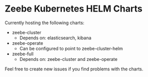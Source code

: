 # Zeebe Kubernetes HELM Charts

Currently hosting the following charts: 
- zeebe-cluster
  - Depends on: elasticsearch, kibana
- zeebe-operate
  - Can be configured to point to zeebe-cluster-helm
- zeebe-full
  - Depends on: zeebe-cluster and zeebe-operate
  
Feel free to create new issues if you find problems with the charts. 
